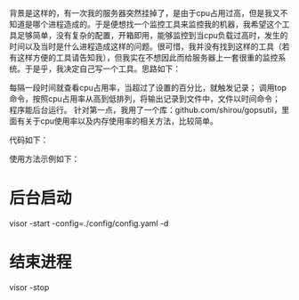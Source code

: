 背景是这样的，有一次我的服务器突然挂掉了，是由于cpu占用过高，但是我又不知道是哪个进程造成的。于是便想找一个监控工具来监控我的机器，我希望这个工具足够简单，没有复杂的配置，开箱即用，能够监控到当cpu负载过高时，发生的时间以及当时是什么进程造成这样的问题。很可惜，我并没有找到这样的工具（若有这样方便的工具请告知我），但我实在不想因此而给服务器上一套很重的监控系统。于是乎，我决定自己写一个工具。思路如下：

每隔一段时间就查看cpu占用率，当超过了设置的百分比，就触发记录；
调用top命令，按照cpu占用率从高到低排列，将输出记录到文件中，文件以时间命令；
程序能后台运行。
针对第一点，我用了一个库：github.com/shirou/gopsutil，里面有关于cpu使用率以及内存使用率的相关方法，比较简单。

代码如下：


使用方法示例如下：

# 后台启动
visor -start -config=./config/config.yaml -d
# 结束进程
visor -stop
